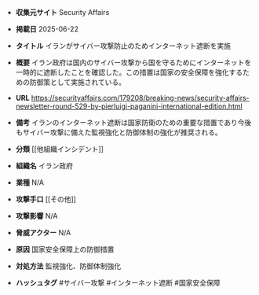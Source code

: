 - **収集元サイト**
Security Affairs

- **掲載日**
2025-06-22

- **タイトル**
イランがサイバー攻撃防止のためインターネット遮断を実施

- **概要**
イラン政府は国内のサイバー攻撃から国を守るためにインターネットを一時的に遮断したことを確認した。この措置は国家の安全保障を強化するための防御策として実施されている。

- **URL**
https://securityaffairs.com/179208/breaking-news/security-affairs-newsletter-round-529-by-pierluigi-paganini-international-edition.html

- **備考**
イランのインターネット遮断は国家防衛のための重要な措置であり今後もサイバー攻撃に備えた監視強化と防御体制の強化が推奨される。

- **分類**
[[他組織インシデント]]

- **組織名**
イラン政府

- **業種**
N/A

- **攻撃手口**
[[その他]]

- **攻撃影響**
N/A

- **脅威アクター**
N/A

- **原因**
国家安全保障上の防御措置

- **対処方法**
監視強化、防御体制強化

- **ハッシュタグ**
#サイバー攻撃 #インターネット遮断 #国家安全保障
